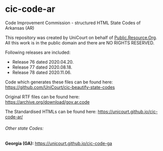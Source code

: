 # cic-code-ar
Code Improvement Commission - structured HTML State Codes of Arkansas (AR)

This repository was created by UniCourt on behalf of [Public.Resource.Org](https://public.resource.org/). All this work is in the public domain and there are NO RIGHTS RESERVED.

Following releases are included:

* Release 76 dated 2020.04.20.
* Release 77 dated 2020.08.18.
* Release 78 dated 2020.11.06.

Code which generates these files can be found here: https://github.com/UniCourt/cic-beautify-state-codes

Original RTF files can be found here: https://archive.org/download/gov.ar.code

The Standardised HTMLs can be found here: https://unicourt.github.io/cic-code-ar/ 

###### Other state Codes:

**Georgia (GA):** https://unicourt.github.io/cic-code-ga